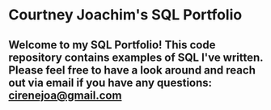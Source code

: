 # Courtney Joachim's SQL Portfolio

## Welcome to my SQL Portfolio! This code repository contains examples of SQL I've written. Please feel free to have a look around and reach out via email if you have any questions: cirenejoa@gmail.com
